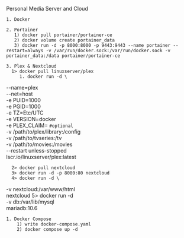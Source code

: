 Personal Media Server and Cloud

	1. Docker

	2. Portainer
	   1) docker pull portainer/portainer-ce
	   2) docker volume create portainer_data
	   3) docker run -d -p 8000:8000 -p 9443:9443 --name portainer --restart=always -v /var/run/docker.sock:/var/run/docker.sock -v portainer_data:/data portainer/portainer-ce

	3. Plex & Nextcloud
      1> docker pull linuxserver/plex
         1. docker run -d \
  --name=plex \
  --net=host \
  -e PUID=1000 \
  -e PGID=1000 \
  -e TZ=Etc/UTC \
  -e VERSION=docker \
  -e PLEX_CLAIM= `#optional` \
  -v /path/to/plex/library:/config \
  -v /path/to/tvseries:/tv \
  -v /path/to/movies:/movies \
  --restart unless-stopped \
  lscr.io/linuxserver/plex:latest

      2> docker pull nextcloud
      3> docker run -d -p 8080:80 nextcloud
      4> docker run -d \
-v nextcloud:/var/www/html \
nextcloud
	   5> docker run -d \
-v db:/var/lib/mysql \
mariadb:10.6
		
	1. Docker Compose
		1) write docker-compose.yaml		
		2) docker compose up -d




	
